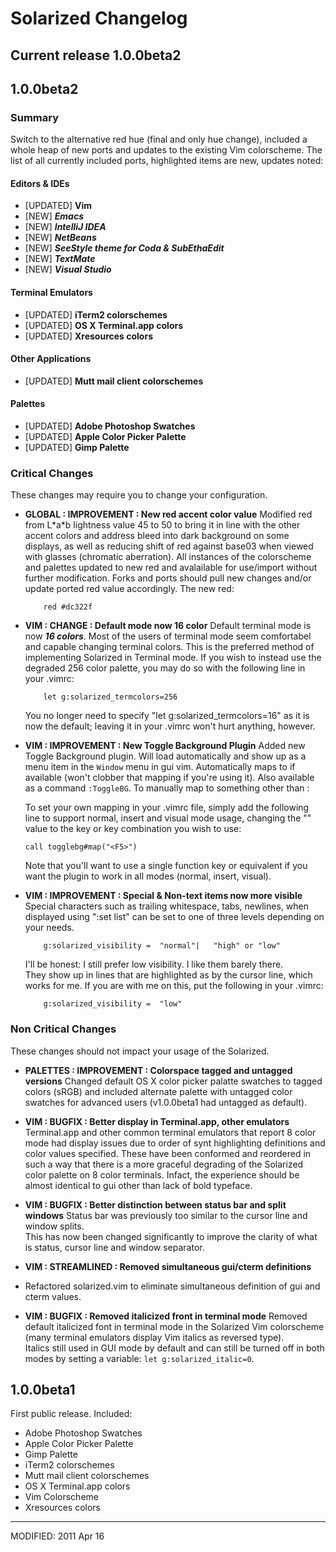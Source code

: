 Solarized Changelog
===================

## Current release 1.0.0beta2

1.0.0beta2
----------

### Summary

Switch to the alternative red hue (final and only hue change), included a whole
heap of new ports and updates to the existing Vim colorscheme. The list of all 
currently included ports, highlighted items are new, updates noted:

#### Editors & IDEs

*   \[UPDATED\] **Vim**
*   \[NEW\] ***Emacs***
*   \[NEW\] ***IntelliJ IDEA***
*   \[NEW\] ***NetBeans***
*   \[NEW\] ***SeeStyle theme for Coda & SubEthaEdit***
*   \[NEW\] ***TextMate***
*   \[NEW\] ***Visual Studio***

#### Terminal Emulators

* \[UPDATED\] **iTerm2 colorschemes**
* \[UPDATED\] **OS X Terminal.app colors**
* \[UPDATED\] **Xresources colors**

#### Other Applications

* \[UPDATED\] **Mutt mail client colorschemes**

#### Palettes

* \[UPDATED\] **Adobe Photoshop Swatches**
* \[UPDATED\] **Apple Color Picker Palette**
* \[UPDATED\] **Gimp Palette**


### Critical Changes

These changes may require you to change your configuration.

*   **GLOBAL : IMPROVEMENT : New red accent color value**
    Modified red from L\*a\*b lightness value 45 to 50 to bring it in
    line with the other accent colors and address bleed into dark background on 
    some displays, as well as reducing shift of red against base03 when viewed 
    with glasses (chromatic aberration). All instances of the colorscheme and 
    palettes updated to new red and avalailable for use/import without further 
    modification. Forks and ports should pull new changes and/or update ported 
    red value accordingly.  The new red:

            red #dc322f

*   **VIM : CHANGE : Default mode now 16 color**
    Default terminal mode is now ***16 colors***. Most of the users of terminal 
    mode seem comfortabel and capable changing terminal colors. This is the 
    preferred method of implementing Solarized in Terminal mode. If you wish to 
    instead use the degraded 256 color palette, you may do so with the 
    following line in your .vimrc:

            let g:solarized_termcolors=256

    You no longer need to specify "let g:solarized_termcolors=16" as it is now 
    the default; leaving it in your .vimrc won't hurt anything, however.

*   **VIM : IMPROVEMENT : New Toggle Background Plugin**
    Added new Toggle Background plugin. Will load automatically and show up as 
    a menu item in the `Window` menu in gui vim. Automatically maps to <F5> if 
    available (won't clobber that mapping if you're using it). Also available 
    as a command `:ToggleBG`.  To manually map to something other than <F5>:

    To set your own mapping in your .vimrc file, simply add the following line 
    to support normal, insert and visual mode usage, changing the "<F5>" value 
    to the key or key combination you wish to use:

        call togglebg#map("<F5>")

    Note that you'll want to use a single function key or equivalent if you want 
    the plugin to work in all modes (normal, insert, visual).

*   **VIM : IMPROVEMENT : Special & Non-text items now more visible**
    Special characters such as trailing whitespace, tabs, newlines, when 
    displayed using ":set list" can be set to one of three levels depending on 
    your needs.

            g:solarized_visibility =  "normal"|   "high" or "low"

    I'll be honest: I still prefer low visibility. I like them barely there.  
    They show up in lines that are highlighted as by the cursor line, which 
    works for me. If you are with me on this, put the following in your .vimrc:

            g:solarized_visibility =  "low"

### Non Critical Changes

These changes should not impact your usage of the Solarized.

*   **PALETTES : IMPROVEMENT : Colorspace tagged and untagged versions**
    Changed default OS X color picker palatte swatches to tagged colors (sRGB) 
    and included alternate palette with untagged color swatches for advanced 
    users (v1.0.0beta1 had untagged as default).

*   **VIM : BUGFIX : Better display in Terminal.app, other emulators**
    Terminal.app and other common terminal emulators that report 8 color mode 
    had display issues due to order of synt highlighting definitions and color 
    values specified. These have been conformed and reordered in such a way 
    that there is a more graceful degrading of the Solarized color palette on 
    8 color terminals. Infact, the experience should be almost identical to gui 
    other than lack of bold typeface.

*   **VIM : BUGFIX : Better distinction between status bar and split windows**
    Status bar was previously too similar to the cursor line and window splits.  
    This has now been changed significantly to improve the clarity of what is 
    status, cursor line and window separator.

*   **VIM : STREAMLINED : Removed simultaneous gui/cterm definitions**
*   Refactored solarized.vim to eliminate simultaneous definition of gui and 
    cterm values.

*   **VIM : BUGFIX : Removed italicized front in terminal mode**
    Removed default italicized font in terminal mode in the Solarized Vim
    colorscheme (many terminal emulators display Vim italics as reversed type).  
    Italics still used in GUI mode by default and can still be turned off in 
    both modes by setting a variable: `let g:solarized_italic=0`.

1.0.0beta1
----------

First public release. Included:

* Adobe Photoshop Swatches
* Apple Color Picker Palette
* Gimp Palette
* iTerm2 colorschemes
* Mutt mail client colorschemes
* OS X Terminal.app colors
* Vim Colorscheme
* Xresources colors



***

MODIFIED: 2011 Apr 16
